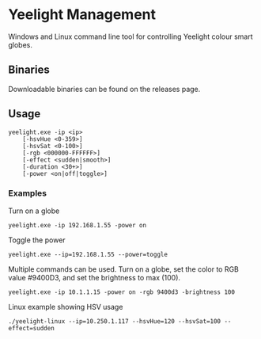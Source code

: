 # Yeelight Management

Windows and Linux command line tool for controlling Yeelight colour smart globes. 

## Binaries

Downloadable binaries can be found on the releases page. 

## Usage

```
yeelight.exe -ip <ip> 
    [-hsvHue <0-359>] 
    [-hsvSat <0-100>] 
    [-rgb <000000-FFFFFF>] 
    [-effect <sudden|smooth>]
    [-duration <30+>]
    [-power <on|off|toggle>]
```

### Examples

Turn on a globe

`yeelight.exe -ip 192.168.1.55 -power on`

Toggle the power

`yeelight.exe --ip=192.168.1.55 --power=toggle`

Multiple commands can be used. Turn on a globe, set the color to RGB value #9400D3, and set the brightness to max (100). 

`yeelight.exe -ip 10.1.1.15 -power on -rgb 9400d3 -brightness 100`

Linux example showing HSV usage

`./yeelight-linux --ip=10.250.1.117 --hsvHue=120 --hsvSat=100 --effect=sudden`
